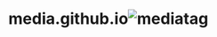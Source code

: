# media.github.io![mediatag](https://user-images.githubusercontent.com/111347578/207799125-022220b4-2429-4080-a71a-9f6626fb2f90.png)
